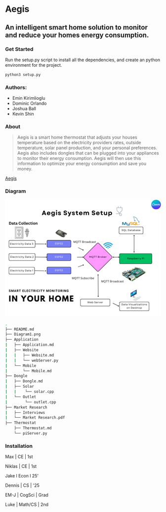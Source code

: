 # Aegis
## An intelligent smart home solution to monitor and reduce your homes energy consumption.

### Get Started
Run the setup.py script to install all the dependencies, and create an python environment for the project.
```bash
python3 setup.py
```

### Authors:
- Emin Kirimlioglu
- Dominic Orlando
- Joshua Ball
- Kevin Shin

### About
> Aegis is a smart home thermostat that adjusts your houses temperature based on the electricity providers rates,
> outside temperature, solar panel production, and your personal preferences. Aegis also includes dongles that can be
> plugged into your appliances to monitor their energy consumption. Aegis will then use this information to optimize
> your energy consumption and save you money.

[Aegis](https://prezi.com/view/s4CaD95mIxlZDG96sGap)

### Diagram

![Diagram1.png](Diagram1.png)

```bash
.
├── README.md
├── Diagram1.png
├── Application
|   ├── Application.md
|   ├── Website
|   |   ├── Website.md
|   |   └── webServer.py
|   └── Mobile
|       └── Mobile.md
├── Dongle
|   ├── Dongle.md
|   ├── Solar
|   |    └── solar.cpp
|   └── Outlet
|        └── outlet.cpp
├── Market Research
|   ├── Interviews
|   └── Market Research.pdf
├── Thermostat
    ├── Thermostat.md
    └── piServer.py
```

### Installation

Max | CE | 1st

Niklas | CE | 1st

Jake l Econ l 25’

Dennis | CS | '25

EM-J | CogSci | Grad

Luke | Math/CS | 2nd
